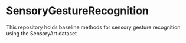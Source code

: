 # SensoryGestureRecognition
This repository holds baseline methods for sensory gesture recognition using the SensoryArt dataset
